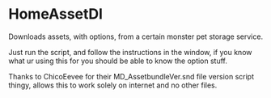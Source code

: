# HomeAssetDl
Downloads assets, with options, from a certain monster pet storage service.

Just run the script, and follow the instructions in the window, if you know what ur using this for you should be able to know the option stuff.

Thanks to ChicoEevee for their MD_AssetbundleVer.snd file version script thingy, allows this to work solely on internet and no other files.
